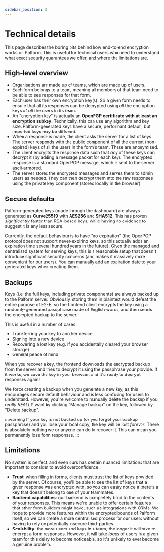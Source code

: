 ```yaml
---
sidebar_position: 3
---
```


# Technical details

This page describes the boring bits behind how end-to-end encryption works on Palform. This is useful for technical users who need to understand what exact security guarantees we offer, and where the limitations are.

## High-level overview

- Organisations are made up of teams, which are made up of users.
- Each form belongs to a team, meaning all members of that team need to be able to see responses for that form.
- Each user has their own encryption key(s). So a given form needs to ensure that all its responses can be decrypted using _all_ the encryption keys of _all_ the users in its team.
- An "encryption key" is actually an **OpenPGP certificate with at least an encryption subkey**. Technically, this can use any algorithm and key size. Palform-generated keys have a secure, performant default, but imported keys may be different.
- When a response is made, the client asks the server for a list of keys. The server responds with the public component of all the current (non-expired) keys of all the users in the form's team. These are anonymised.
- The client encrypts the response data such that _any_ of these keys can decrypt it (by adding a message packet for each key). The encrypted response is a standard OpenPGP message, which is sent to the server ascii-armored.
- The server stores the encrypted messages and serves them to admin users as needed. They can then decrypt them into the raw responses using the private key component (stored locally in the browser).

## Secure defaults

Palform-generated keys (made through the dashboard) are always generated as **Curve25519** with **AES256** and **SHA512**. This has proven _significantly_ faster than RSA-based keys, while having no evidence to suggest it is any less secure.

Currently, the default behaviour is to have "no expiration" (the OpenPGP protocol does not support never-expiring keys, so this actually adds an expiration time several hundred years in the future). Given the managed and centralised system for serving keys, this is a reasonable setup that doesn't introduce significant security concerns (and makes it massively more convenient for our users). You can manually add an expiration date to your generated keys when creating them.

## Backups

Keys (i.e. the full keys, including private components) are always backed up to the Palform server. Obviously, storing them in plaintext would defeat the entire purpose of E2EE, so the frontend client encrypts the key using a randomly-generated passphrase made of English words, and then sends the encrypted backup to the server.

This is useful in a number of cases:

- Transferring your key to another device
- Signing into a new device
- Recovering a lost key (e.g. if you accidentally cleared your browser storage)
- General peace of mind

When you recover a key, the frontend downloads the encrypted backup from the server and tries to decrypt it using the passphrase your provide. If it works, we save the key in your browser, and it's ready to decrypt responses again!

We force creating a backup when you generate a new key, as this encourages secure default behaviour and is less confusing for users to understand. However, you're welcome to manually delete the backup if you _really REALLY_ want by clicking "Manage backup" on the key, followed by "Delete backup".

:::warning
If your key is not backed up (or you forget your backup passphrase) and you lose your local copy, the key will be lost _forever_. There is absolutely nothing we or anyone can do to recover it. This can mean you permanently lose form responses.
:::

## Limitations

No system is perfect, and even ours has certain nuanced limitations that are important to consider to avoid overconfidence.

- **Trust**: when filling in forms, clients must trust the list of keys provided by the server. Of course, you'll be able to see the list of keys that a given response was encrypted with, so you can easily notice if there's a key that doesn't belong to one of your teammates.
- **Backend capabilities**: our backend is completely blind to the contents of your responses. This means we're unable to offer certain features that other form builders might have, such as integrations with CRMs. We hope to provide more features within the encrypted bounds of Palform itself, so we can create a more centralised process for our users without having to rely on potentially insecure third-parties.
- **Scalability**: the more users and keys in a team, the longer it will take to encrypt a form responses. However, it will take _loads_ of users in a given team for this delay to become noticeable, so it's unlikely to ever become a genuine problem.
